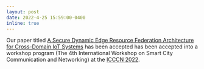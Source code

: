 ```yaml
---
layout: post
date: 2022-4-25 15:59:00-0400
inline: true
---
```


Our paper titled [A Secure Dynamic Edge Resource Federation Architecture for Cross-Domain IoT Systems](https://doi.org/10.1109/ICCCN54977.2022.9868843) has been accepted has been accepted into a workshop program (The 4th International Workshop on Smart City Communication and Networking) at the [ICCCN 2022](http://www.icccn.org/icccn22/index.html).
